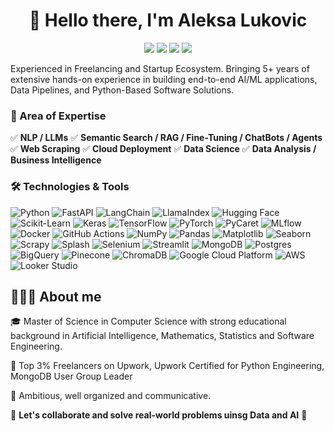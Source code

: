 <h1 align='center'>👋 Hello there, I'm Aleksa Lukovic</h1>
<p align='center'>
  <a href="https://www.linkedin.com/in/aleksa-lukovic/"><img src="https://custom-icon-badges.demolab.com/badge/LinkedIn-0A66C2?logo=linkedin-white&logoColor=fff"/></a>
  <a href="https://www.upwork.com/freelancers/~01c832d2d60285152e"><img src="https://img.shields.io/badge/Upwork-6FDA44?logo=upwork&logoColor=fff"/></a>
  <a href="https://medium.com/@lukovic.aleksa96"><img src="https://img.shields.io/badge/Medium-black?logo=medium&logoColor=white"/></a>
  <a href="https://github.com/lukovicaleksa?tab=repositories"><img src="https://img.shields.io/badge/GitHub-%23121011.svg?logo=github&logoColor=white"/></a>
</p>

Experienced in Freelancing and Startup Ecosystem. Bringing 5+ years of extensive hands-on experience in building end-to-end AI/ML applications, Data Pipelines, and Python-Based Software Solutions.

### 🧠 Area of Expertise

✅ **NLP / LLMs** ✅ **Semantic Search / RAG / Fine-Tuning / ChatBots / Agents** ✅ **Web Scraping** ✅ **Cloud Deployment** ✅ **Data Science** ✅ **Data Analysis / Business Intelligence**

### 🛠️ Technologies & Tools

![Python](https://img.shields.io/badge/-Python-3776AB?logo=python&logoColor=white)
![FastAPI](https://img.shields.io/badge/-FastAPI-009688?logo=fastapi&logoColor=white)
![LangChain](https://img.shields.io/badge/-LangChain-000000?logo=langchain&logoColor=white)
![LlamaIndex](https://img.shields.io/badge/-LlamaIndex-000000?logo=llamaindex&logoColor=white)
![Hugging Face](https://img.shields.io/badge/-Hugging%20Face-FFDA4B?logo=huggingface&logoColor=black)
![Scikit-Learn](https://img.shields.io/badge/-Scikit--Learn-F7931E?logo=scikit-learn&logoColor=white)
![Keras](https://img.shields.io/badge/-Keras-D00000?logo=keras&logoColor=white)
![TensorFlow](https://img.shields.io/badge/-TensorFlow-FF6F00?logo=tensorflow&logoColor=white)
![PyTorch](https://img.shields.io/badge/-PyTorch-EE4C2C?logo=pytorch&logoColor=white)
![PyCaret](https://img.shields.io/badge/-PyCaret-000000?logo=pycaret&logoColor=white)
![MLflow](https://img.shields.io/badge/-MLflow-0194E2?logo=mlflow&logoColor=white)
![Docker](https://img.shields.io/badge/-Docker-2496ED?logo=docker&logoColor=white)
![GitHub Actions](https://img.shields.io/badge/GitHub_Actions-2088FF?logo=github-actions&logoColor=white)
![NumPy](https://img.shields.io/badge/NumPy-4DABCF?logo=numpy&logoColor=fff)
![Pandas](https://img.shields.io/badge/-Pandas-150458?logo=pandas&logoColor=white)
![Matplotlib](https://custom-icon-badges.demolab.com/badge/Matplotlib-71D291?logo=matplotlib&logoColor=fff)
![Seaborn](https://img.shields.io/badge/-Seaborn-3776AB?logo=seaborn&logoColor=white)
![Scrapy](https://img.shields.io/badge/-Scrapy-000000?logo=scrapy&logoColor=white)
![Splash](https://img.shields.io/badge/-Splash-000000?logo=splash&logoColor=white)
![Selenium](https://img.shields.io/badge/-Selenium-43B02A?logo=selenium&logoColor=white)
![Streamlit](https://img.shields.io/badge/-Streamlit-FF4B4B?logo=streamlit&logoColor=white)
![MongoDB](https://img.shields.io/badge/-MongoDB-47A248?logo=mongodb&logoColor=white)
![Postgres](https://img.shields.io/badge/Postgres-%23316192.svg?logo=postgresql&logoColor=white)
![BigQuery](https://img.shields.io/badge/-BigQuery-4285F4?logo=google-bigquery&logoColor=white)
![Pinecone](https://img.shields.io/badge/-Pinecone-000000?logo=pinecone&logoColor=white)
![ChromaDB](https://img.shields.io/badge/-ChromaDB-000000?logo=chromadb&logoColor=white)
![Google Cloud Platform](https://img.shields.io/badge/-Google%20Cloud%20Platform-4285F4?logo=google-cloud&logoColor=white)
![AWS](https://img.shields.io/badge/AWS-%23FF9900.svg?logo=amazon-web-services&logoColor=white)
![Looker Studio](https://img.shields.io/badge/-Looker%20Studio-4285F4?logo=looker&logoColor=white)

## 👨🏻‍💻 About me 

🎓 Master of Science in Computer Science with strong educational background in Artificial Intelligence, Mathematics, Statistics and Software Engineering.

🚀 Top 3% Freelancers on Upwork, Upwork Certified for Python Engineering, MongoDB User Group Leader

🌟 Ambitious, well organized and communicative.

👋 **Let's collaborate and solve real-world problems uinsg Data and AI** 👋

